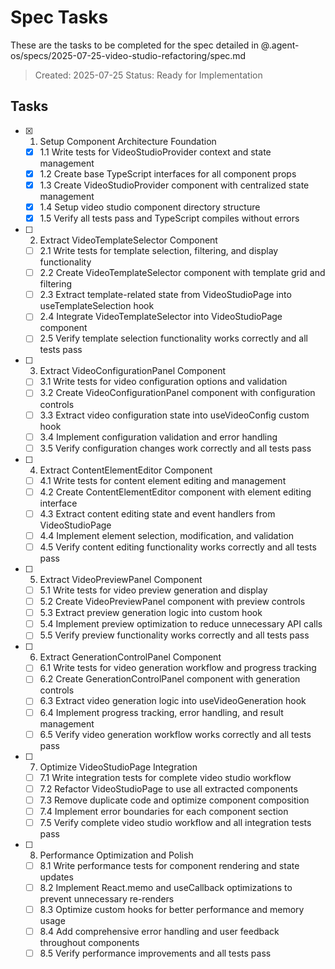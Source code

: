 # Spec Tasks

These are the tasks to be completed for the spec detailed in @.agent-os/specs/2025-07-25-video-studio-refactoring/spec.md

> Created: 2025-07-25
> Status: Ready for Implementation

## Tasks

- [x] 1. Setup Component Architecture Foundation
  - [x] 1.1 Write tests for VideoStudioProvider context and state management
  - [x] 1.2 Create base TypeScript interfaces for all component props
  - [x] 1.3 Create VideoStudioProvider component with centralized state management
  - [x] 1.4 Setup video studio component directory structure
  - [x] 1.5 Verify all tests pass and TypeScript compiles without errors

- [ ] 2. Extract VideoTemplateSelector Component
  - [ ] 2.1 Write tests for template selection, filtering, and display functionality
  - [ ] 2.2 Create VideoTemplateSelector component with template grid and filtering
  - [ ] 2.3 Extract template-related state from VideoStudioPage into useTemplateSelection hook
  - [ ] 2.4 Integrate VideoTemplateSelector into VideoStudioPage component
  - [ ] 2.5 Verify template selection functionality works correctly and all tests pass

- [ ] 3. Extract VideoConfigurationPanel Component
  - [ ] 3.1 Write tests for video configuration options and validation
  - [ ] 3.2 Create VideoConfigurationPanel component with configuration controls
  - [ ] 3.3 Extract video configuration state into useVideoConfig custom hook
  - [ ] 3.4 Implement configuration validation and error handling
  - [ ] 3.5 Verify configuration changes work correctly and all tests pass

- [ ] 4. Extract ContentElementEditor Component
  - [ ] 4.1 Write tests for content element editing and management
  - [ ] 4.2 Create ContentElementEditor component with element editing interface
  - [ ] 4.3 Extract content editing state and event handlers from VideoStudioPage
  - [ ] 4.4 Implement element selection, modification, and validation
  - [ ] 4.5 Verify content editing functionality works correctly and all tests pass

- [ ] 5. Extract VideoPreviewPanel Component
  - [ ] 5.1 Write tests for video preview generation and display
  - [ ] 5.2 Create VideoPreviewPanel component with preview controls
  - [ ] 5.3 Extract preview generation logic into custom hook
  - [ ] 5.4 Implement preview optimization to reduce unnecessary API calls
  - [ ] 5.5 Verify preview functionality works correctly and all tests pass

- [ ] 6. Extract GenerationControlPanel Component
  - [ ] 6.1 Write tests for video generation workflow and progress tracking
  - [ ] 6.2 Create GenerationControlPanel component with generation controls
  - [ ] 6.3 Extract video generation logic into useVideoGeneration hook
  - [ ] 6.4 Implement progress tracking, error handling, and result management
  - [ ] 6.5 Verify video generation workflow works correctly and all tests pass

- [ ] 7. Optimize VideoStudioPage Integration
  - [ ] 7.1 Write integration tests for complete video studio workflow
  - [ ] 7.2 Refactor VideoStudioPage to use all extracted components
  - [ ] 7.3 Remove duplicate code and optimize component composition
  - [ ] 7.4 Implement error boundaries for each component section
  - [ ] 7.5 Verify complete video studio workflow and all integration tests pass

- [ ] 8. Performance Optimization and Polish
  - [ ] 8.1 Write performance tests for component rendering and state updates
  - [ ] 8.2 Implement React.memo and useCallback optimizations to prevent unnecessary re-renders
  - [ ] 8.3 Optimize custom hooks for better performance and memory usage
  - [ ] 8.4 Add comprehensive error handling and user feedback throughout components
  - [ ] 8.5 Verify performance improvements and all tests pass
